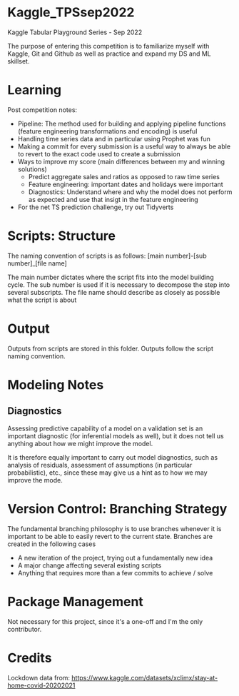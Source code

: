 # Kaggle_TPSsep2022
Kaggle Tabular Playground Series - Sep 2022

The purpose of entering this competition is to familiarize myself with Kaggle, Git and Github as well as practice and expand my DS and ML skillset. 

# Learning

Post competition notes: 

- Pipeline: The method used for building and applying pipeline functions (feature engineering transformations and encoding) is useful
- Handling time series data and in particular using Prophet was fun
- Making a commit for every submission is a useful way to always be able to revert to the exact code used to create a submission
- Ways to improve my score (main differences between my and winning solutions)
  - Predict aggregate sales and ratios as opposed to raw time series
  - Feature engineering: important dates and holidays were important
  - Diagnostics: Understand where and why the model does not perform as expected and use that insigt in the feature engineering
- For the net TS prediction challenge, try out Tidyverts

# Scripts: Structure

The naming convention of scripts is as follows: [main number]-[sub number]_[file name]

The main number dictates where the script fits into the model building cycle.
The sub number is used if it is necessary to decompose the step into several subscripts. 
The file name should describe as closely as possible what the script is about

# Output

Outputs from scripts are stored in this folder. Outputs follow the script naming convention. 

# Modeling Notes

## Diagnostics

Assessing predictive capability of a model on a validation set is an important diagnostic (for inferential models as well), but it does not tell us anything about how we might improve the model. 

It is therefore equally important to carry out model diagnostics, such as analysis of residuals, assessment of assumptions (in particular probabilistic), etc., since these may give us a hint as to how we may improve the mode. 

# Version Control: Branching Strategy

The fundamental branching philosophy is to use branches whenever it is important to be able to easily revert to the current state. 
Branches are created in the following cases
- A new iteration of the project, trying out a fundamentally new idea
- A major change affecting several existing scripts 
- Anything that requires more than a few commits to achieve / solve

# Package Management

Not necessary for this project, since it's a one-off and I'm the only contributor. 

# Credits

Lockdown data from: https://www.kaggle.com/datasets/xclimx/stay-at-home-covid-20202021
